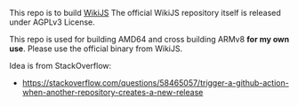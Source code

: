 This repo is to build [WikiJS](https://github.com/Requarks/wiki)
The official WikiJS repository itself is released under AGPLv3 License.

This repo is used for building AMD64 and cross building ARMv8 **for my own use**.
Please use the official binary from WikiJS.

Idea is from StackOverflow:
- https://stackoverflow.com/questions/58465057/trigger-a-github-action-when-another-repository-creates-a-new-release
